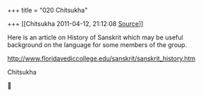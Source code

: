+++
title = "020 Chitsukha"

+++
[[Chitsukha	2011-04-12, 21:12:08 [Source](https://groups.google.com/g/samskrita/c/RjgdBR6wsa8)]]



Here is an article on History of Sanskrit which may be useful  
background on the language for some members of the group.  
  
<http://www.floridavediccollege.edu/sanskrit/sanskrit_history.htm>  
  
Chitsukha  



